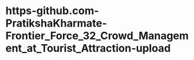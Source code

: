 # https-github.com-PratikshaKharmate-Frontier_Force_32_Crowd_Management_at_Tourist_Attraction-upload